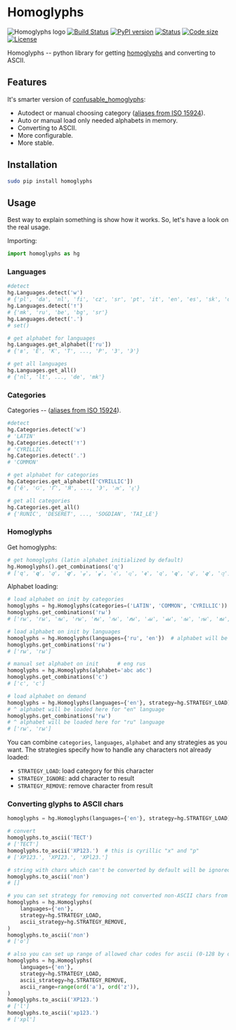 # Homoglyphs

![Homoglyphs logo](logo.png)
[![Build Status](https://travis-ci.org/orsinium/homoglyphs.svg?branch=master)](https://travis-ci.org/orsinium/homoglyphs) [![PyPI version](https://img.shields.io/pypi/v/homoglyphs.svg)](https://pypi.python.org/pypi/homoglyphs) [![Status](https://img.shields.io/pypi/status/homoglyphs.svg)](https://pypi.python.org/pypi/homoglyphs) [![Code size](https://img.shields.io/github/languages/code-size/orsinium/homoglyphs.svg)](https://github.com/orsinium/homoglyphs) [![License](https://img.shields.io/pypi/l/homoglyphs.svg)](LICENSE)

Homoglyphs -- python library for getting [homoglyphs](https://en.wikipedia.org/wiki/Homoglyph) and converting to ASCII.


## Features

It's smarter version of [confusable_homoglyphs](https://github.com/vhf/confusable_homoglyphs):

* Autodect or manual choosing category ([aliases from ISO 15924](https://en.wikipedia.org/wiki/ISO_15924#List_of_codes)).
* Auto or manual load only needed alphabets in memory.
* Converting to ASCII.
* More configurable.
* More stable.


## Installation

```bash
sudo pip install homoglyphs
```


## Usage

Best way to explain something is show how it works. So, let's have a look on the real usage.

Importing:

```python
import homoglyphs as hg
```

### Languages

```python
#detect
hg.Languages.detect('w')
# {'pl', 'da', 'nl', 'fi', 'cz', 'sr', 'pt', 'it', 'en', 'es', 'sk', 'de', 'fr', 'ro'}
hg.Languages.detect('т')
# {'mk', 'ru', 'be', 'bg', 'sr'}
hg.Languages.detect('.')
# set()

# get alphabet for languages
hg.Languages.get_alphabet(['ru'])
# {'в', 'Ё', 'К', 'Т', ..., 'Р', 'З', 'Э'}

# get all languages
hg.Languages.get_all()
# {'nl', 'lt', ..., 'de', 'mk'}
```

### Categories

Categories -- ([aliases from ISO 15924](https://en.wikipedia.org/wiki/ISO_15924#List_of_codes)).

```python
#detect
hg.Categories.detect('w')
# 'LATIN'
hg.Categories.detect('т')
# 'CYRILLIC'
hg.Categories.detect('.')
# 'COMMON'

# get alphabet for categories
hg.Categories.get_alphabet(['CYRILLIC'])
# {'ӗ', 'Ԍ', 'Ґ', 'Я', ..., 'Э', 'ԕ', 'ӻ'}

# get all categories
hg.Categories.get_all()
# {'RUNIC', 'DESERET', ..., 'SOGDIAN', 'TAI_LE'}
```

### Homoglyphs

Get homoglyphs:

```python
# get homoglyphs (latin alphabet initialized by default)
hg.Homoglyphs().get_combinations('q')
# ['q', '𝐪', '𝑞', '𝒒', '𝓆', '𝓺', '𝔮', '𝕢', '𝖖', '𝗊', '𝗾', '𝘲', '𝙦', '𝚚']
```

Alphabet loading:

```python
# load alphabet on init by categories
homoglyphs = hg.Homoglyphs(categories=('LATIN', 'COMMON', 'CYRILLIC'))  # alphabet loaded here
homoglyphs.get_combinations('гы')
# ['rы', 'гы', 'ꭇы', 'ꭈы', '𝐫ы', '𝑟ы', '𝒓ы', '𝓇ы', '𝓻ы', '𝔯ы', '𝕣ы', '𝖗ы', '𝗋ы', '𝗿ы', '𝘳ы', '𝙧ы', '𝚛ы']

# load alphabet on init by languages
homoglyphs = hg.Homoglyphs(languages={'ru', 'en'})  # alphabet will be loaded here
homoglyphs.get_combinations('гы')
# ['rы', 'гы']

# manual set alphabet on init      # eng rus
homoglyphs = hg.Homoglyphs(alphabet='abc абс')
homoglyphs.get_combinations('с')
# ['c', 'с']

# load alphabet on demand
homoglyphs = hg.Homoglyphs(languages={'en'}, strategy=hg.STRATEGY_LOAD)
# ^ alphabet will be loaded here for "en" language
homoglyphs.get_combinations('гы')
# ^ alphabet will be loaded here for "ru" language
# ['rы', 'гы']
```

You can combine `categories`, `languages`, `alphabet` and any strategies as you want. The strategies specify how to handle any characters not already loaded:

* `STRATEGY_LOAD`: load category for this character
* `STRATEGY_IGNORE`: add character to result
* `STRATEGY_REMOVE`: remove character from result


### Converting glyphs to ASCII chars

```python
homoglyphs = hg.Homoglyphs(languages={'en'}, strategy=hg.STRATEGY_LOAD)

# convert
homoglyphs.to_ascii('ТЕСТ')
# ['TECT']
homoglyphs.to_ascii('ХР123.')  # this is cyrillic "х" and "р"
# ['XP123.', 'XPI23.', 'XPl23.']

# string with chars which can't be converted by default will be ignored
homoglyphs.to_ascii('лол')
# []

# you can set strategy for removing not converted non-ASCII chars from result
homoglyphs = hg.Homoglyphs(
    languages={'en'},
    strategy=hg.STRATEGY_LOAD,
    ascii_strategy=hg.STRATEGY_REMOVE,
)
homoglyphs.to_ascii('лол')
# ['o']

# also you can set up range of allowed char codes for ascii (0-128 by default):
homoglyphs = hg.Homoglyphs(
    languages={'en'},
    strategy=hg.STRATEGY_LOAD,
    ascii_strategy=hg.STRATEGY_REMOVE,
    ascii_range=range(ord('a'), ord('z')),
)
homoglyphs.to_ascii('ХР123.')
# ['l']
homoglyphs.to_ascii('хр123.')
# ['xpl']
```
